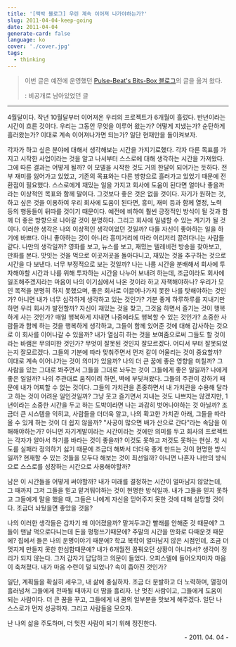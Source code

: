 ```yaml
---
title: '[맥박 블로그] 우린 계속 이어져 나가야하는가?'
slug: 2011-04-04-keep-going
date: 2011-04-04
generate-card: false
language: ko
cover: './cover.jpg'
tags:
  - thinking
---
```


> 이번 글은 예전에 운영했던 [Pulse-Beat's Bits-Box 블로그](https://pulsebeat.tistory.com/)의 글을 옮겨 왔다.
>
> : 비공개로 남아있었던 글

---

4월달이다. 작년 10월달부터 이어져온 우리의 프로젝트가 6개월이 흘렀다. 반년이라는 시간이 흐른 것이다. 우리는 그동안 무엇을 이루어 왔는가? 어떻게 지냈는가? 순탄하게 흘러왔는가? 이대로 계속 이어져나가면 되는가? 일단 현재만을 돌이켜보자.

각자가 하고 싶은 분야에 대해서 생각해보는 시간을 가지기로했다. 각자 다른 목표를 가지고 시작한 사업이라는 것을 알고 나서부터 스스로에 대해 생각하는 시간을 가져왔다. 그에 따른 결과는 어떻게 될까? 이 모델을 시작한 것도 거의 한달이 되어가는 듯하다. 전부 재미를 잃어가고 있었고, 기존의 목표와는 다른 방향으로 흘러가고 있었기 때문에 전환점이 필요했다. 스스로에게 재밌는 일을 가지고 회사에 도움이 된다면 얼마나 좋을까라는 이상적인 목표와 함께 말이다. 그것보다 좋은 것은 없을 것이다. 자기가 원하는 것, 하고 싶은 것을 이용하여 우리 회사에 도움이 된다면, 흥미, 재미 등과 함께 열정, 노력 등의 행동들이 뒤따를 것이기 때문이다. 예전에 비하여 훨씬 긍정적인 방식이 될 것과 함께 더 좋은 방향으로 나아갈 것이 분명하다. 그리고 회사에 일념할 수 있는 계기가 될 것이다. 이러한 생각은 나의 이상적인 생각이었던 것일까? 다들 자신이 좋아하는 일을 하기에 바쁘다. 아니 좋아하는 것이 아니라 흥미거리에 따라 이리저리 끌려다니는 사람들 같다. 나만의 생각일까? 영화를 보고, 뉴스를 보고, 재밌는 텔레비전 방송을 찾아보고, 만화를 본다. 맛잇는 것을 먹으로 이곳저곳을 돌아다니고, 재밌는 것을 추구하는 것으로 시간을 다 보낸다. 너무 부정적으로 보는 것일까? 나는 나름 시간을 분배해서 회사에 투자해야할 시간과 나를 위해 투자하는 시간을 나누어 보내려 하는데, 조금이라도 회사에 일조해주겠지라는 마음이 나의 이기심에서 나온 것이라 하고 자책해야하나? 우리가 모인 목적을 분명히 하지 못했으며, 좋은 회사로 이끌어나가지 못한 나를 탓해야하는 것인가? 아니면 내가 너무 심각하게 생각하고 있는 것인가? 기분 좋게 하루하루를 지내기만 하면 우리 회사가 발전할까? 자신이 재밌는 것을 찾고, 그것을 하면서 즐기는 것이 행복하게 사는 것인가? 매일 행복하게 지내면 나중에라도 행복할 수 있는 것인가? 소중한 사람들과 함께 하는 것을 행복하게 생각하고, 그들이 함께 있어준 것에 대해 감사하는 것으로 이 회사를 이어나갈 수 있을까? 내가 열심히 하는 것을 보여줌으로써 그들도 할 것이라는 바램은 무의미한 것인가? 무엇이 잘못된 것인지 잘모르겠다. 어디서 부터 잘못되었는지 잘모르겠다. 그들의 기분에 따라 맞춰주면서 먼저 같이 어울리는 것이 중요할까? 이대로 계속 이어나가는 것이 의미가 있을까? 나의 더 큰 꿈에 좋은 영향을 미칠까? 그 사람을 있는 그대로 봐주면서 그들을 그대로 놔두는 것이 그들에게 좋은 일일까? 나에게 좋은 일일까? 나의 주관대로 움직이려 하면, 벽에 부딪쳐왔다. 그들의 주관이 강하기 때문에 내가 어찌할 수 없는 것이다. 그들의 가치관을 존중하면서 내 가치관을 수용해 달라고 하는 것이 어려운 일인것일까? 그냥 웃고 즐기면서 지내는 것도 나쁘지는 않겠지만, 1년이라는 소중한 시간을 두고 하는 도박이라면 나는 과감히 벗어나야하는 것 아닐까? 조금더 큰 시스템을 익히고, 사람들을 더더욱 알고, 나의 확고한 가치관 아래, 그들을 따라올 수 있게 하는 것이 더 쉽지 않을까? "사공이 많으면 배가 산으로 간다"라는 속담을 이해해야하는가? 아니면 자기계발이라는 시간이라는 것에만 의미를 두고 회사의 프로젝트는 각자가 알아서 하기를 바라는 것이 좋을까? 이것도 못하고 저것도 못하는 현실. 첫 시도를 실패라 정의하기 싫기 때문에 조금더 해봐서 더더욱 좋게 만드는 것이 현명한 방식일까? 현재할 수 있는 것들을 모두다 해보는 것이 최선일까? 아니면 나혼자 나만의 방식으로 스스로를 성장하는 시간으로 사용해야할까?

남은 이 시간들을 어떻게 써야할까? 내가 미래를 결정하는 시간이 얼마남지 않았는데, 그 때까지 그저 그들을 믿고 맡겨둬야하는 것이 현명한 방식일까. 내가 그들을 믿지 못하고 그들에게 말을 했을 때, 그들은 나에게 자신을 믿어주지 못한 것에 대해 실망할 것이다. 조금더 놔뒀을면 좋았을 것을?

나의 이러한 생각들은 갑자기 왜 이어졌을까? 맡겨두고간 빨래를 안해준 것 때문에? 그들이 맨날 먹으로다니는데 돈을 펑펑쓰기때문에? 주말의 시간을 만화로 다때운것 때문에? 집에서 들은 나의 운명이야기 때문에? 학교 복학이 얼마남지 않은 시점인데, 조금 더 멋지게 만들지 못한 한심함때문에? 내가 6개월전 꿈꿔오던 상황이 아니라서? 생각이 정리가 되지 않는다. 그저 갑자기 답답하고 의문이 들었다. 오피스텔에 들어오자마자 마음이 축쳐졌다. 내가 마음 수련이 덜 되었나? 속이 좁아진 것인가?

일단, 계획들을 확실히 세우고, 내 삶에 충실하자. 조금 더 분발하고 더 노력하며, 열정이 흘러넘쳐 그들에게 전파될 때까지 더 땀을 흘리자. 난 멋진 사람이고, 그들에게 도움이 되는 사람이다. 더 큰 꿈을 꾸고, 그들에게 내 꿈의 일부분을 맛보게 해주겠다. 일단 나 스스로가 먼저 성공하자. 그리고 사람들을 모으자.

난 나의 삶을 주도하며, 더 멋진 사람이 되기 위해 정진한다.

<p style="text-align:right;">- 2011. 04. 04 -</p>
